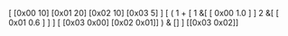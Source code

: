 [ [0x00 10] [0x01 20] [0x02 10] [0x03 5] ]
[
  ( 1 +
    [ 
      1 &[ [ 0x00 1.0 ] ]
      2 &[ [ 0x01 0.6 ] ]
    ] [ [0x03 0x00] [0x02 0x01]]
  ) & []
] [[0x03 0x02]]
